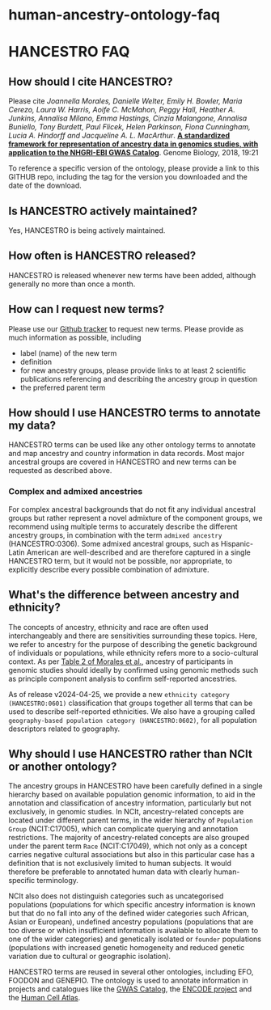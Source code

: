 # human-ancestry-ontology-faq

HANCESTRO FAQ
========

## How should I cite HANCESTRO? ##

Please cite *Joannella Morales, Danielle Welter, Emily H. Bowler, Maria Cerezo, Laura W. Harris, Aoife C. McMahon, Peggy Hall, Heather A. Junkins, Annalisa Milano, Emma Hastings, Cinzia Malangone, Annalisa Buniello, Tony Burdett, Paul Flicek, Helen Parkinson, Fiona Cunningham, Lucia A. Hindorff and Jacqueline A. L. MacArthur*. [**A standardized framework for representation of ancestry data in genomics studies, with application to the NHGRI-EBI GWAS Catalog**](https://genomebiology.biomedcentral.com/articles/10.1186/s13059-018-1396-2). Genome Biology, 2018, 19:21

To reference a specific version of the ontology, please provide a link to this GITHUB repo, including the tag for the version you downloaded and the date of the download.


## Is HANCESTRO actively maintained? ##

Yes, HANCESTRO is being actively maintained. 


## How often is HANCESTRO released? ##

HANCESTRO is released whenever new terms have been added, although generally no more than once a month.


## How can I request new terms? ##

Please use our [Github tracker](https://github.com/EBISPOT/hancestro/issues) to request new terms. Please provide as much information as possible, including
- label (name) of the new term
- definition
- for new ancestry groups, please provide links to at least 2 scientific publications referencing and describing the ancestry group in question
- the preferred parent term


## How should I use HANCESTRO terms to annotate my data? ##

HANCESTRO terms can be used like any other ontology terms to annotate and map ancestry and country information in data records. Most major ancestral groups are covered in HANCESTRO and new terms can be requested as described above. 

### Complex and admixed ancestries ###

For complex ancestral backgrounds that do not fit any individual ancestral groups but rather represent a novel admixture of the component groups, we recommend using multiple terms to accurately describe the different ancestry groups, in combination with the term `admixed ancestry` (HANCESTRO:0306). Some admixed ancestral groups, such as Hispanic-Latin American are well-described and are therefore captured in a single HANCESTRO term, but it would not be possible, nor appropriate, to explicitly describe every possible combination of admixture.


## What's the difference between ancestry and ethnicity? ##

The concepts of ancestry, ethnicity and race are often used interchangeably and there are sensitivities surrounding these topics. Here, we refer to ancestry for the purpose of describing the genetic background of individuals or populations, while ethnicity refers more to a socio-cultural context. As per [Table 2 of Morales et al.](https://genomebiology.biomedcentral.com/articles/10.1186/s13059-018-1396-2/tables/2), ancestry of participants in genomic studies should ideally by confirmed using genomic methods such as principle component analysis to confirm self-reported ancestries.

As of release v2024-04-25, we provide a new `ethnicity category (HANCESTRO:0601)` classification that groups together all terms that can be used to describe self-reported ethnicities. We also have a grouping called `geography-based population category (HANCESTRO:0602)`, for all population descriptors related to geography.


## Why should I use HANCESTRO rather than NCIt or another ontology? ##

The ancestry groups in HANCESTRO have been carefully defined in a single hierarchy based on available population genomic information, to aid in the annotation and classification of ancestry information, particularly but not exclusively, in genomic studies. In NCIt, ancestry-related concepts are located under different parent terms, in the wider hierarchy of `Population Group` (NCIT:C17005), which can complicate querying and annotation restrictions. The majority of ancestry-related concepts are also grouped under the parent term `Race` (NCIT:C17049), which not only as a concept carries negative cultural associations but also in this particular case has a definition that is not exclusively limited to human subjects. It would therefore be preferable to annotated human data with clearly human-specific terminology.

NCIt also does not distinguish categories such as uncategorised populations (populations for which specific ancestry information is known but that do no fall into any of the defined wider categories such African, Asian or European), undefined ancestry populations (populations that are too diverse or which insufficient information is available to allocate them to one of the wider categories) and genetically isolated or `founder` populations (populations with increased genetic homogeneity and reduced genetic variation due to cultural or geographic isolation).

HANCESTRO terms are reused in several other ontologies, including EFO, FOODON and GENEPIO. The ontology is used to annotate information in projects and catalogues like the [GWAS Catalog](https://www.ebi.ac.uk/gwas/), the [ENCODE project](https://www.encodeproject.org/) and the [Human Cell Atlas](https://data.humancellatlas.org/).



